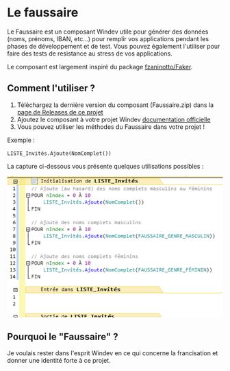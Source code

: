 # Le faussaire

Le Faussaire est un composant Windev utile pour générer des données (noms, prénoms, IBAN, etc...) pour remplir vos applications pendant les phases de développement et de test. Vous pouvez également l'utiliser pour faire des tests de resistance au stress de vos applications.

Le composant est largement inspiré du package [fzaninotto/Faker](https://github.com/fzaninotto/Faker).

## Comment l'utiliser ?

1. Téléchargez la dernière version du composant (Faussaire.zip) dans la [page de Releases de ce projet](https://github.com/TeddyBear06/windev-faussaire/releases)
2. Ajoutez le composant à votre projet Windev [documentation officielle](https://doc.pcsoft.fr/?2014006)
3. Vous pouvez utiliser les méthodes du Faussaire dans votre projet !

Exemple :

```
LISTE_Invités.Ajoute(NomComplet())
```

La capture ci-dessous vous présente quelques utilisations possibles :

![Utilisations possibles du Faussaire](https://github.com/TeddyBear06/windev-faussaire/blob/7f437ffe5bd1f7678ffdf8d03c91d5906134592d/Documents/Screenshot_69.png)

## Pourquoi le "Faussaire" ?

Je voulais rester dans l'esprit Windev en ce qui concerne la francisation et donner une identité forte à ce projet.
